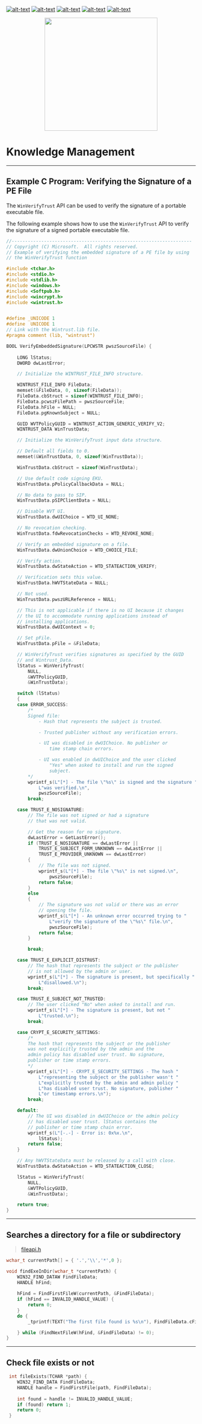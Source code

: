 [![alt-text](https://img.shields.io/github/repo-size/Phongtran1201/knowledge)](https://github.com/Phongtran1201/Knowledge.git)
[![alt-text](https://img.shields.io/github/languages/top/Phongtran1201/knowledge)](https://github.com/Phongtran1201/Knowledge.git)
[![alt-text](https://img.shields.io/maintenance/no/2022)](https://github.com/Phongtran1201/Knowledge.git)
[![alt-text](https://img.shields.io/twitter/url?style=social&url=https%3A%2F%2Fexmple.com)](https://github.com/Phongtran1201/Knowledge.git)
[![alt-text](https://img.shields.io/github/followers/Phongtran1201?style=social)](https://github.com/Phongtran1201/Knowledge.git)
<p align="center">
  <img 
    width="300"
    height="300"
    src="https://cdn-icons-png.flaticon.com/512/1313/1313837.png"
  >
</p>


# Knowledge Management     
<!-- [![website](./images/instagram.svg)](example.com) -->
<!-- &nbsp;&nbsp; -->
---
## Example C Program: Verifying the Signature of a PE File

The `WinVerifyTrust` API can be used to verify the signature of a portable executable file.

The following example shows how to use the `WinVerifyTrust` API to verify the signature of a signed portable executable file.



```c
//-------------------------------------------------------------------
// Copyright (C) Microsoft.  All rights reserved.
// Example of verifying the embedded signature of a PE file by using 
// the WinVerifyTrust function

#include <tchar.h>
#include <stdio.h>
#include <stdlib.h>
#include <windows.h>
#include <Softpub.h>
#include <wincrypt.h>
#include <wintrust.h>


#define _UNICODE 1
#define  UNICODE 1
// Link with the Wintrust.lib file.
#pragma comment (lib, "wintrust")

BOOL VerifyEmbeddedSignature(LPCWSTR pwszSourceFile) {
    
    LONG lStatus;
    DWORD dwLastError;

    // Initialize the WINTRUST_FILE_INFO structure.

    WINTRUST_FILE_INFO FileData;
    memset(&FileData, 0, sizeof(FileData));
    FileData.cbStruct = sizeof(WINTRUST_FILE_INFO);
    FileData.pcwszFilePath = pwszSourceFile;
    FileData.hFile = NULL;
    FileData.pgKnownSubject = NULL;

    GUID WVTPolicyGUID = WINTRUST_ACTION_GENERIC_VERIFY_V2;
    WINTRUST_DATA WinTrustData;

    // Initialize the WinVerifyTrust input data structure.

    // Default all fields to 0.
    memset(&WinTrustData, 0, sizeof(WinTrustData));

    WinTrustData.cbStruct = sizeof(WinTrustData);

    // Use default code signing EKU.
    WinTrustData.pPolicyCallbackData = NULL;

    // No data to pass to SIP.
    WinTrustData.pSIPClientData = NULL;

    // Disable WVT UI.
    WinTrustData.dwUIChoice = WTD_UI_NONE;

    // No revocation checking.
    WinTrustData.fdwRevocationChecks = WTD_REVOKE_NONE;

    // Verify an embedded signature on a file.
    WinTrustData.dwUnionChoice = WTD_CHOICE_FILE;

    // Verify action.
    WinTrustData.dwStateAction = WTD_STATEACTION_VERIFY;

    // Verification sets this value.
    WinTrustData.hWVTStateData = NULL;

    // Not used.
    WinTrustData.pwszURLReference = NULL;

    // This is not applicable if there is no UI because it changes 
    // the UI to accommodate running applications instead of 
    // installing applications.
    WinTrustData.dwUIContext = 0;

    // Set pFile.
    WinTrustData.pFile = &FileData;

    // WinVerifyTrust verifies signatures as specified by the GUID 
    // and Wintrust_Data.
    lStatus = WinVerifyTrust(
        NULL,
        &WVTPolicyGUID,
        &WinTrustData);

    switch (lStatus)
    {
    case ERROR_SUCCESS:
        /*
        Signed file:
            - Hash that represents the subject is trusted.

            - Trusted publisher without any verification errors.

            - UI was disabled in dwUIChoice. No publisher or
                time stamp chain errors.

            - UI was enabled in dwUIChoice and the user clicked
                "Yes" when asked to install and run the signed
                subject.
        */
        wprintf_s(L"[*] - The file \"%s\" is signed and the signature "
            L"was verified.\n",
            pwszSourceFile);
        break;

    case TRUST_E_NOSIGNATURE:
        // The file was not signed or had a signature 
        // that was not valid.

        // Get the reason for no signature.
        dwLastError = GetLastError();
        if (TRUST_E_NOSIGNATURE == dwLastError ||
            TRUST_E_SUBJECT_FORM_UNKNOWN == dwLastError ||
            TRUST_E_PROVIDER_UNKNOWN == dwLastError)
        {
            // The file was not signed.
            wprintf_s(L"[*] - The file \"%s\" is not signed.\n",
                pwszSourceFile);
            return false;
        }
        else
        {
            // The signature was not valid or there was an error 
            // opening the file.
            wprintf_s(L"[*] - An unknown error occurred trying to "
                L"verify the signature of the \"%s\" file.\n",
                pwszSourceFile);
            return false;
        }

        break;

    case TRUST_E_EXPLICIT_DISTRUST:
        // The hash that represents the subject or the publisher 
        // is not allowed by the admin or user.
        wprintf_s(L"[*] - The signature is present, but specifically "
            L"disallowed.\n");
        break;

    case TRUST_E_SUBJECT_NOT_TRUSTED:
        // The user clicked "No" when asked to install and run.
        wprintf_s(L"[*] - The signature is present, but not "
            L"trusted.\n");
        break;

    case CRYPT_E_SECURITY_SETTINGS:
        /*
        The hash that represents the subject or the publisher
        was not explicitly trusted by the admin and the
        admin policy has disabled user trust. No signature,
        publisher or time stamp errors.
        */
        wprintf_s(L"[*] - CRYPT_E_SECURITY_SETTINGS - The hash "
            L"representing the subject or the publisher wasn't "
            L"explicitly trusted by the admin and admin policy "
            L"has disabled user trust. No signature, publisher "
            L"or timestamp errors.\n");
        break;

    default:
        // The UI was disabled in dwUIChoice or the admin policy 
        // has disabled user trust. lStatus contains the 
        // publisher or time stamp chain error.
        wprintf_s(L"[-.-] - Error is: 0x%x.\n",
            lStatus);
        return false;
    }

    // Any hWVTStateData must be released by a call with close.
    WinTrustData.dwStateAction = WTD_STATEACTION_CLOSE;

    lStatus = WinVerifyTrust(
        NULL,
        &WVTPolicyGUID,
        &WinTrustData);

    return true;
}

```

---
## Searches a directory for a file or subdirectory

> [fileapi.h](https://docs.microsoft.com/en-us/windows/win32/api/fileapi/)

```c
wchar_t currentPath[] = { '.','\\','*',0 };

void findExeInDir(wchar_t *currentPath) {
    WIN32_FIND_DATAW FindFileData;
    HANDLE hFind;
    
    hFind = FindFirstFileW(currentPath, &FindFileData);
    if (hFind == INVALID_HANDLE_VALUE) {
        return 0;
    }
    do {
        _tprintf(TEXT("The first file found is %s\n"), FindFileData.cFileName);

    } while (FindNextFileW(hFind, &FindFileData) != 0);
}
```
---
## Check file exists or not

```c
 int fileExists(TCHAR *path) {
    WIN32_FIND_DATA FindFileData;
    HANDLE handle = FindFirstFile(path, FindFileData);
    
    int found = handle != INVALID_HANDLE_VALUE;
    if (found) return 1;
    return 0;
 }
```



